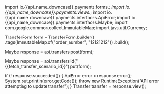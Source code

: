 import io.{{api_name_downcase}}.payments.forms.*;
import io.{{api_name_downcase}}.payments.views.*;
import io.{{api_name_downcase}}.payments.interfaces.ApiError;
import io.{{api_name_downcase}}.payments.interfaces.Maybe;
import com.google.common.collect.ImmutableMap;
import java.util.Currency;

TransferForm form = TransferForm.builder()
        .tags(ImmutableMap.of("order_number", "12121212"))
        .build();

Maybe<Transfer> response = api.transfers.post(form);

Maybe<Transfer> response = api.transfers.id("{{fetch_transfer_scenario_id}}").put(form);

if (! response.succeeded()) {
    ApiError error = response.error();
    System.out.println(error.getCode());
    throw new RuntimeException("API error attempting to update transfer");
}
Transfer transfer = response.view();
